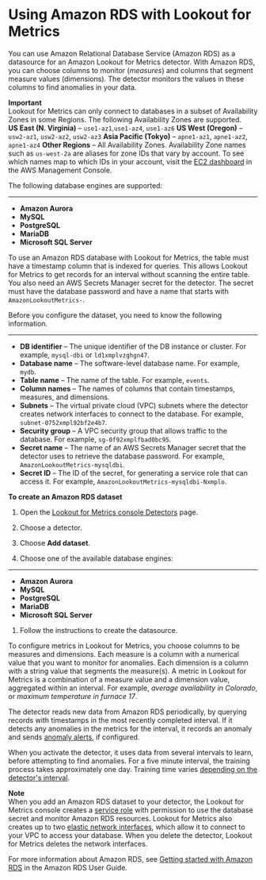# Using Amazon RDS with Lookout for Metrics<a name="services-rds"></a>

You can use Amazon Relational Database Service \(Amazon RDS\) as a datasource for an Amazon Lookout for Metrics detector\. With Amazon RDS, you can choose columns to monitor \(*measures*\) and columns that segment measure values \(dimensions\)\. The detector monitors the values in these columns to find anomalies in your data\.

**Important**  
Lookout for Metrics can only connect to databases in a subset of Availability Zones in some Regions\. The following Availability Zones are supported\.  
**US East \(N\. Virginia\)** – `use1-az1`,`use1-az4`, `use1-az6`
**US West \(Oregon\)** – `usw2-az1`, `usw2-az2`, `usw2-az3`
**Asia Pacific \(Tokyo\)** – `apne1-az1`, `apne1-az2`, `apne1-az4`
**Other Regions** – All Availability Zones\.
Availability Zone names such as `us-west-2a` are aliases for zone IDs that vary by account\. To see which names map to which IDs in your account, visit the [EC2 dashboard](https://console.aws.amazon.com/ec2) in the AWS Management Console\.

The following database engines are supported:

****
+ **Amazon Aurora**
+ **MySQL**
+ **PostgreSQL**
+ **MariaDB**
+ **Microsoft SQL Server**

To use an Amazon RDS database with Lookout for Metrics, the table must have a timestamp column that is indexed for queries\. This allows Lookout for Metrics to get records for an interval without scanning the entire table\. You also need an AWS Secrets Manager secret for the detector\. The secret must have the database password and have a name that starts with `AmazonLookoutMetrics-`\.

Before you configure the dataset, you need to know the following information\.

****
+ **DB identifier** – The unique identifier of the DB instance or cluster\. For example, `mysql-dbi` or `ld1xmplvzghgn47`\.
+ **Database name** – The software\-level database name\. For example, `mydb`\.
+ **Table name** – The name of the table\. For example, `events`\.
+ **Column names** – The names of columns that contain timestamps, measures, and dimensions\.
+ **Subnets** – The virtual private cloud \(VPC\) subnets where the detector creates network interfaces to connect to the database\. For example, `subnet-0752xmpl92bf2e4b7`\.
+ **Security group** – A VPC security group that allows traffic to the database\. For example, `sg-0f92xmplfbad0bc95`\.
+ **Secret name** – The name of an AWS Secrets Manager secret that the detector uses to retrieve the database password\. For example, `AmazonLookoutMetrics-mysqldbi`\.
+ **Secret ID** – The ID of the secret, for generating a service role that can access it\. For example, `AmazonLookoutMetrics-mysqldbi-Nxmplo`\.

**To create an Amazon RDS dataset**

1. Open the [Lookout for Metrics console Detectors](https://console.aws.amazon.com//lookoutmetrics/home#detectors) page\.

1. Choose a detector\.

1. Choose **Add dataset**\.

1. Choose one of the available database engines:

****
   + **Amazon Aurora**
   + **MySQL**
   + **PostgreSQL**
   + **MariaDB**
   + **Microsoft SQL Server**

1. Follow the instructions to create the datasource\.

To configure metrics in Lookout for Metrics, you choose columns to be measures and dimensions\. Each measure is a column with a numerical value that you want to monitor for anomalies\. Each dimension is a column with a string value that segments the measure\(s\)\. A metric in Lookout for Metrics is a combination of a measure value and a dimension value, aggregated within an interval\. For example, *average availability in Colorado*, or *maximum temperature in furnace 17*\.

The detector reads new data from Amazon RDS periodically, by querying records with timestamps in the most recently completed interval\. If it detects any anomalies in the metrics for the interval, it records an anomaly and sends [anomaly alerts](detectors-alerts.md), if configured\.

When you activate the detector, it uses data from several intervals to learn, before attempting to find anomalies\. For a five minute interval, the training process takes approximately one day\. Training time varies [depending on the detector's interval](gettingstarted-quotas.md#gettingstarted-quotas-coldstart)\.

**Note**  
When you add an Amazon RDS dataset to your detector, the Lookout for Metrics console creates a [service role](permissions-service.md) with permission to use the database secret and monitor Amazon RDS resources\. Lookout for Metrics also creates up to two [elastic network interfaces](https://docs.aws.amazon.com/vpc/latest/userguide/VPC_ElasticNetworkInterfaces.html), which allow it to connect to your VPC to access your database\. When you delete the detector, Lookout for Metrics deletes the network interfaces\.

For more information about Amazon RDS, see [Getting started with Amazon RDS](https://docs.aws.amazon.com/AmazonRDS/latest/UserGuide/CHAP_GettingStarted.html) in the Amazon RDS User Guide\.